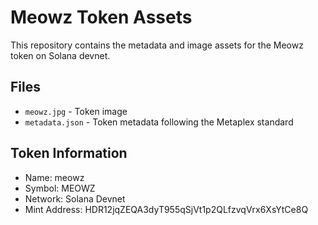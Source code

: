 # Meowz Token Assets

This repository contains the metadata and image assets for the Meowz token on Solana devnet.

## Files
- `meowz.jpg` - Token image
- `metadata.json` - Token metadata following the Metaplex standard

## Token Information
- Name: meowz
- Symbol: MEOWZ
- Network: Solana Devnet
- Mint Address: HDR12jqZEQA3dyT955qSjVt1p2QLfzvqVrx6XsYtCe8Q
